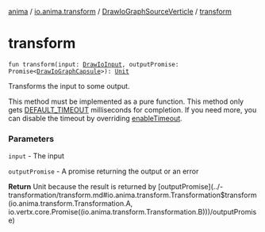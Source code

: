 [anima](../../index.md) / [io.anima.transform](../index.md) / [DrawIoGraphSourceVerticle](index.md) / [transform](./transform.md)

# transform

`fun transform(input: `[`DrawIoInput`](../-draw-io-input/index.md)`, outputPromise: Promise<`[`DrawIoGraphCapsule`](../-draw-io-graph-capsule/index.md)`>): `[`Unit`](https://kotlinlang.org/api/latest/jvm/stdlib/kotlin/-unit/index.html)

Transforms the input to some output.

This method must be implemented as a pure function.
This method only gets [DEFAULT_TIMEOUT](../-transformation/-d-e-f-a-u-l-t_-t-i-m-e-o-u-t.md) milliseconds for completion.
If you need more, you can disable the timeout by overriding [enableTimeout](../-transformation/enable-timeout.md).

### Parameters

`input` - The input

`outputPromise` - A promise returning the output or an error

**Return**
Unit because the result is returned by [outputPromise](../-transformation/transform.md#io.anima.transform.Transformation$transform(io.anima.transform.Transformation.A, io.vertx.core.Promise((io.anima.transform.Transformation.B)))/outputPromise)

